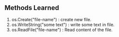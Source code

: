 ## Methods Learned
1. os.Create("file-name") : create new file.
2. os.WriteString("some text") : write some text in file.
3. os.ReadFile("file-name") : Read content of the file.